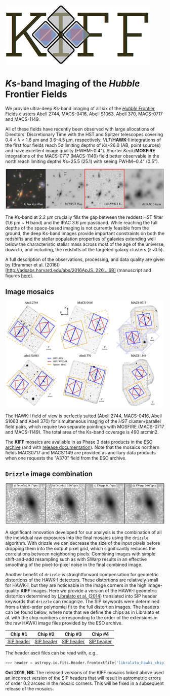 ![image](Doc/kiff_logo.png) 

*K*s-band Imaging of the *Hubble* Frontier Fields
==================================================

We provide ultra-deep *K*s-band imaging of all six of the [*Hubble* Frontier Fields](http://www.stsci.edu/hst/campaigns/frontier-fields/) clusters Abell 2744, MACS-0416, Abell S1063, Abell 370, MACS-0717 and MACS-1149.  

All of these fields have recently been observed with large allocations of Directors' Discretionary Time with the HST and Spitzer telescopes covering 0.4 < &lambda; < 1.6 &mu;m and 3.6–4.5 &mu;m, respectively. *VLT*/**HAWK-I** integrations of the first four fields reach 5&sigma; limiting depths of *K*s~26.0 (AB, point sources) and have excellent image quality (FWHM~0.4"). Shorter *Keck*/**MOSFIRE** integrations of the MACS-0717 (MACS-1149) field better observable in the north reach limiting depths *K*s=25.5 (25.1) with seeing FWHM~0.4" (0.5").  

![image](Doc/cutout.png) 

The *K*s-band at 2.2 &mu;m crucially fills the gap between the reddest HST filter (1.6 &mu;m ~ *H* band) and the IRAC 3.6 &mu;m passband. While reaching the full depths of the space-based imaging is not currently feasible from the ground, the deep Ks-band images provide important constraints on both the redshifts and the stellar population properties of galaxies extending well below the characteristic stellar mass across most of the age of the universe, down to, and including, the redshifts of the targeted galaxy clusters (z~0.5). 

A full description of the observations, processing, and data quality are given by (Brammer et al. (2016))[http://adsabs.harvard.edu/abs/2016ApJS..226....6B]  (manuscript and figures [here](Paper0/)).

Image mosaics
-------------
![image](Doc/layout.png) 

The HAWK-I field of view is perfectly suited (Abell 2744, MACS-0416, Abell S1063 and Abell 370) for simultaneous imaging of the *HST* cluster+parallel field pairs, which require two separate pointings with MOSFIRE (MACS-0717 and MACS-1149).  The total area of the Ks-band coverage is 490 arcmin2.

The **KIFF** mosaics are available in as Phase 3 data products in the [ESO archive](http://archive.eso.org/wdb/wdb/adp/phase3_imaging/query?wdbo=html%2fdisplay&max_rows_returned=200&target=&resolver=simbad&wdb_input_file=&coord_sys=eq&coord1=&coord2=&box=02%2009%2000&tab_ra=on&tab_dec=on&tab_filter=on&filter=Any&tab_prodcatg=on&prodcatg=Any&tab_sky_solid_angle=on&sky_solid_angle=&isamp=%25&pixelscale=&tab_abmaglim=on&abmaglim=&abmagsat=&tab_sky_res=on&sky_res=&tel_id=Any&tab_ins_id=on&ins_id=Any&obstech=Any&tab_date_obs=on&date_obs=&mjd_obs=&tab_exptime=on&exptime=&tab_texptime=on&texptime=&multi_ob=%25&tab_collection_name=on&collection_name=092.A-0472&tab_prog_id=on&prog_id=&username=&p3orig=%25&tab_origfile=on&origfile=&tab_dp_id=on&dp_id=&rel_date=&tab_referenc=on&referenc=&batch_id=&publication_date=&wdb_input_file_raw=&order_imaging=dummy&) (and with [release documentation](http://www.eso.org/rm/api/v1/public/releaseDescriptions/75)).  Note that the mosaics northern fields MACS0717 and MACS1149 are provided as ancillary data products when one requests the "A370" field from the ESO archive.  

`Drizzle` image combination
---------------------------
![image](Doc/drizzle.png) 

A significant innovation developed for our analysis is the combination of all the individual raw exposures into the final mosaics using the `drizzle` algorithm.  With drizzle we can decrease the size of the input pixels before dropping them into the output pixel grid, which significantly reduces the correlations between neighboring pixels.  Combining images with simple shift-and-add resampling such as with SWarp results in an effective smoothing of the pixel-to-pixel noise in the final combined image. 

Another benefit of `drizzle` is straightforward compensation for geometric distortions of the HAWK-I detectors.  These distortions are relatively small for HAWK-I, but they are noticeable in the image corners in the high image-quality **KIFF** images.  Here we provide a version of the HAWK-I geometric distortion determined by [Libralato et al. (2014)](http://www.aanda.org/10.1051/0004-6361/201322059) translated into SIP header keywords that `drizzle` can recognize.  The SIP keywords were determined from a third-order polynomial fit to the full distortion images.  The headers can be found below, where note that we define the chips as in Libralato et al. with the chip numbers corresponding to the order of the extensions in the raw HAWKI image files provided by the ESO archive.  

|Chip #1   |Chip #2  |Chip #3   |Chip #4   |
|-------   |-------  |-------   |-------   |  
| [SIP header](Distortion/libralato_hawki_chip1.crpix.header)  | [SIP header](Distortion/libralato_hawki_chip2.crpix.header)  | [SIP header](Distortion/libralato_hawki_chip3.crpix.header)  | [SIP header](Distortion/libralato_hawki_chip4.crpix.header)  

The header ascii files can be read with, e.g., 

```python
>>> header = astropy.io.fits.Header.fromtextfile('libralato_hawki_chip1.crpix.header')
```

**Oct 2019, NB:** The released versions of the KIFF mosaics linked above used an incorrect version of the SIP headers that will result in astrometric errors of order 0.2 arcsec in the mosaic corners. This will be fixed in a subsequent release of the mosaics.
